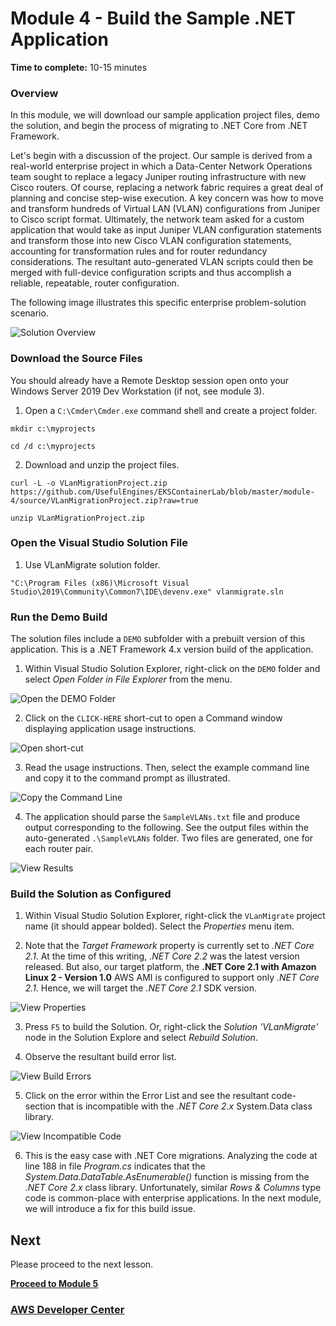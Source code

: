 # Module 4 - Build the Sample .NET Application


**Time to complete:** 10-15 minutes


### Overview

In this module, we will download our sample application project files, demo the solution, and begin the process of migrating to .NET Core from .NET Framework.

Let's begin with a discussion of the project. Our sample is derived from a real-world enterprise project in which a Data-Center Network Operations team sought to replace a legacy Juniper routing infrastructure with new Cisco routers.  Of course, replacing a network fabric requires a great deal of planning and concise step-wise execution.  A key concern was how to move and transform hundreds of Virtual LAN (VLAN) configurations from Juniper to Cisco script format.  Ultimately, the network team asked for a custom application that would take as input Juniper VLAN configuration statements and transform those into new Cisco VLAN configuration statements, accounting for transformation rules and for router redundancy considerations. The resultant auto-generated VLAN scripts could then be merged with full-device configuration scripts and thus accomplish a reliable, repeatable, router configuration. 

The following image illustrates this specific enterprise problem-solution scenario.

![Solution Overview](/images/module-4/ApplicationScenario-1.jpg)


### Download the Source Files

You should already have a Remote Desktop session open onto your Windows Server 2019 Dev Workstation (if not, see module 3).

1. Open a `C:\Cmder\Cmder.exe` command shell and create a project folder.

``` shell
mkdir c:\myprojects
```
``` shell
cd /d c:\myprojects
```

2. Download and unzip the project files. 

``` shell 
curl -L -o VLanMigrationProject.zip https://github.com/UsefulEngines/EKSContainerLab/blob/master/module-4/source/VLanMigrationProject.zip?raw=true
```
``` shell
unzip VLanMigrationProject.zip
```


### Open the Visual Studio Solution File

1. Use VLanMigrate solution folder.

``` shell
"C:\Program Files (x86)\Microsoft Visual Studio\2019\Community\Common7\IDE\devenv.exe" vlanmigrate.sln
``` 

### Run the Demo Build

The solution files include a `DEMO` subfolder with a prebuilt version of this application.  This is a .NET Framework 4.x version build of the application.

1. Within Visual Studio Solution Explorer, right-click on the `DEMO` folder and select *Open Folder in File Explorer* from the menu.

![Open the DEMO Folder](/images/module-4/RightClickDemoFolder-1.jpg)

2. Click on the `CLICK-HERE` short-cut to open a Command window displaying application usage instructions.

![Open short-cut](/images/module-4/ClickOnCLickHere-1.jpg)

3. Read the usage instructions.  Then, select the example command line and copy it to the command prompt as illustrated.

![Copy the Command Line](/images/module-4/LaunchDemo-2.jpg)

4. The application should parse the `SampleVLANs.txt` file and produce output corresponding to the following.  See the output files within the  auto-generated `.\SampleVLANs` folder.  Two files are generated, one for each router pair.

![View Results](/images/module-4/LaunchDemo-3.jpg)


### Build the Solution as Configured

1. Within Visual Studio Solution Explorer, right-click the `VLanMigrate` project name (it should appear bolded).  Select the *Properties* menu item.  
 
2. Note that the *Target Framework* property is currently set to *.NET Core 2.1*.  At the time of this writing, *.NET Core 2.2* was the latest version released.  But also, our target platform, the **.NET Core 2.1 with Amazon Linux 2 - Version 1.0** AWS AMI is configured to support only *.NET Core 2.1*.  Hence, we will target the *.NET Core 2.1* SDK version.

![View Properties](/images/module-4/ViewSolutionProperties-1.jpg)

3. Press `F5` to build the Solution.  Or, right-click the *Solution 'VLanMigrate'* node in the Solution Explore and select *Rebuild Solution*.

4. Observe the resultant build error list. 

![View Build Errors](/images/module-4/ViewBuildErrorList-2.jpg)

5. Click on the error within the Error List and see the resultant code-section that is incompatible with the *.NET Core 2.x* System.Data class library.

![View Incompatible Code](/images/module-4/ViewIncompatibleCode-2.jpg)

6. This is the easy case with .NET Core migrations.  Analyzing the code at line 188 in file *Program.cs* indicates that the *System.Data.DataTable.AsEnumerable()* function is missing from the *.NET Core 2.x* class library. Unfortunately, similar *Rows & Columns* type code is common-place with enterprise applications.  In the next module, we will introduce a fix for this build issue.

## Next

Please proceed to the next lesson.

**[Proceed to Module 5](/module-5)**


### [AWS Developer Center](https://developer.aws)
